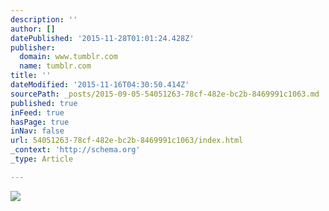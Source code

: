 ```yaml
---
description: ''
author: []
datePublished: '2015-11-28T01:01:24.428Z'
publisher:
  domain: www.tumblr.com
  name: tumblr.com
title: ''
dateModified: '2015-11-16T04:30:50.414Z'
sourcePath: _posts/2015-09-05-54051263-78cf-482e-bc2b-8469991c1063.md
published: true
inFeed: true
hasPage: true
inNav: false
url: 54051263-78cf-482e-bc2b-8469991c1063/index.html
_context: 'http://schema.org'
_type: Article

---
```

![](https://38.media.tumblr.com/28b1c33a83f09f50061b99c9d7130f42/tumblr_nrv1kd81Vr1tiuo3to1_400.gif)